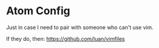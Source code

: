 # Atom Config

Just in case I need to pair with someone who can't use vim.

If they do, then: https://github.com/luan/vimfiles
